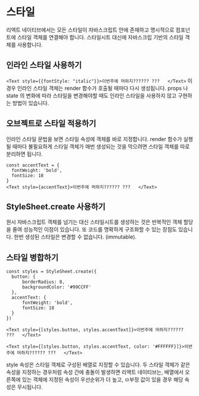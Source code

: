 # 스타일

리액트 네이티브에서는 모든 스타일이 자바스크립트 안에 존재하고 명시적으로 컴포넌트에 스타일 객체를 연결해야 합니다. 스타일시트 대신에 자바스크립 기반의 스타일 객체를 사용합니다. 

## 인라인 스타일 사용하기
``
<Text style={{fontStyle: "italic"}}>이번주에 머하지?????? ???   </Text>
``
이 경우 인라인 스타일 객체는 render 함수가 호출될 때마다 다시 생성됩니다. props 나 state 의 변화에 따라 스타일을 변경해야할 때도 인라인 스타일을 사용하지 않고 구현하는 방법이 있습니다. 

## 오브젝트로 스타일 적용하기
인라인 스타일 문법을 보면 스타일 속성에 객체를 바로 지정합니다. render 함수가 실행될 때마다 불필요하게 스타일 객체가 매번 생성되는 것을 막으려면 스타일 객체를 따로 분리하면 됩니다. 
```
const accentText = {  
  fontWeight: 'bold',  
  fontSize: 18  
}
<Text style={accentText}>이번주에 머하지?????? ???   </Text>
```

## StyleSheet.create 사용하기
원시 자바스크립트 객체를 넘기는 대신 스타일시트를 생성하는 것은 반복적인 객체 할당을 줄여 성능적인 이점이 있습니다. 또 코드를 명확하게 구조화할 수 있는 장점도 있습니다. 한번 생성된 스타일은 변경할 수 없습니다. (immutable). 

## 스타일 병합하기
```
const styles = StyleSheet.create({  
  button: {  
      borderRadius: 8,  
      backgroundColor: '#99CCFF'  
  },  
  accentText: {  
      fontWeight: 'bold',  
      fontSize: 18  
  }  
})

<Text style={[styles.button, styles.accentText]}>이번주에 머하지?????? ???   </Text>

<Text style={[styles.button, styles.accentText, color: '#FFFFFF}]}>이번주에 머하지?????? ???   </Text>
```

style 속성은 스타일 객체로 구성된 배열로 지정할 수 있습니다. 
두 스타일 객체가 같은 속성을 지정하는 경우처럼 속성 간에 충돌이 발생하면 리액트 네이티브는, 배열에서 오른쪽에 있는 객체에 지정된 속성이 우선순위가 더 높고, ㅁ부정 값이 있을 경우 해당 속성은 무시됩니다. 
<!--stackedit_data:
eyJoaXN0b3J5IjpbLTc2MzUzMzkwMywtMTU1NjAyMTY5OCwxOT
c5NDA5NTk2LC00NTI0ODkzODcsLTIwNDQzMDM5LC0xNjYyOTMz
NDIyLC0xNzI4MjY3NDcyLDExNjE0NDY0MTldfQ==
-->